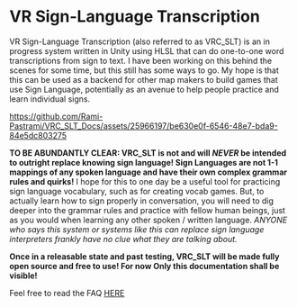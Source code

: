 # VR Sign-Language Transcription

VR Sign-Language Transcription (also referred to as VRC_SLT) is an in progress system written in Unity using HLSL that can do one-to-one word transcriptions from sign to text. I have been working on this behind the scenes for some time, but this still has some ways to go. My hope is that this can be used as a backend for other map makers to build games that use Sign Language, potentially as an avenue to help people practice and learn individual signs. 

https://github.com/Rami-Pastrami/VRC_SLT_Docs/assets/25966197/be630e0f-6546-48e7-bda9-84e5dc803275

**TO BE ABUNDANTLY CLEAR: VRC_SLT is not and will _NEVER_ be intended to outright replace knowing sign language! Sign Languages are not 1-1 mappings of any spoken language and have their own complex grammar rules and quirks!**
I hope for this to one day be a useful tool for practicing sign language vocabulary, such as for creating vocab games. But, to actually learn how to sign properly in conversation, you will need to dig deeper into the grammar rules and practice with fellow human beings, just as you would when learning any other spoken / written language. _ANYONE who says this system or systems like this can replace sign language interpreters frankly have no clue what they are talking about._

**Once in a releasable state and past testing, VRC_SLT will be made fully open source and free to use! For now Only this documentation shall be visible!**

Feel free to read the FAQ [HERE](https://github.com/AmirRastega/SignLanguageTranscription/blob/main/docs/FAQ.md)
